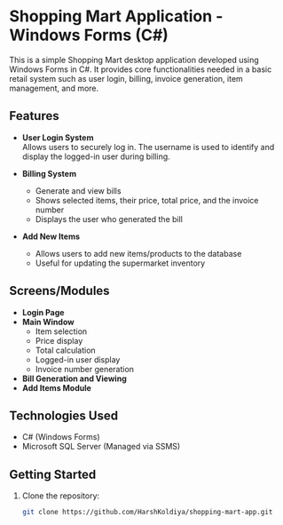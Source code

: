 # Shopping Mart Application - Windows Forms (C#)

This is a simple Shopping Mart desktop application developed using Windows Forms in C#. It provides core functionalities needed in a basic retail system such as user login, billing, invoice generation, item management, and more.

## Features

- **User Login System**  
  Allows users to securely log in. The username is used to identify and display the logged-in user during billing.

- **Billing System**  
  - Generate and view bills  
  - Shows selected items, their price, total price, and the invoice number  
  - Displays the user who generated the bill

- **Add New Items**  
  - Allows users to add new items/products to the database  
  - Useful for updating the supermarket inventory

## Screens/Modules

- **Login Page**
- **Main Window**
  - Item selection
  - Price display
  - Total calculation
  - Logged-in user display
  - Invoice number generation
- **Bill Generation and Viewing**
- **Add Items Module**

## Technologies Used

- C# (Windows Forms)
- Microsoft SQL Server (Managed via SSMS)

## Getting Started

1. Clone the repository:
   ```bash
   git clone https://github.com/HarshKoldiya/shopping-mart-app.git
